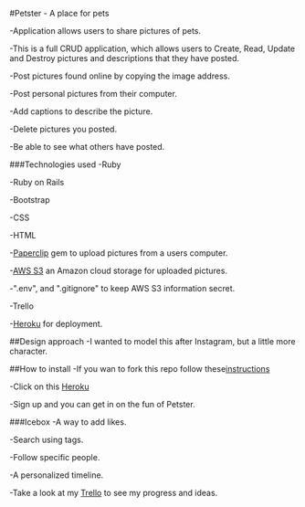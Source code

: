 #Petster - A place for pets

-Application allows users to share pictures of pets.

-This is a full CRUD application, which allows users to Create, Read, Update and Destroy pictures and descriptions that they have posted.

-Post pictures found online by copying the image address.

-Post personal pictures from their computer.

-Add captions to describe the picture.

-Delete pictures you posted.

-Be able to see what others have posted.

###Technologies used
-Ruby

-Ruby on Rails

-Bootstrap

-CSS

-HTML

-<a href="https://github.com/thoughtbot/paperclip">Paperclip</a> gem to upload pictures from a users computer.

-<a href="https://aws.amazon.com/s3/?sc_channel=PS&sc_campaign=acquisition_US&sc_publisher=google&sc_medium=s3_b&sc_content=s3_e_test&sc_detail=aws%20s3&sc_category=s3&sc_segment=85675220562&sc_matchtype=e&sc_country=US&s_kwcid=AL!4422!3!85675220562!e!!g!!aws%20s3&ef_id=Vl4XkgAABcyWprlF:20160226014851:s">AWS S3</a> an Amazon cloud storage for uploaded pictures.

-".env", and ".gitignore" to keep AWS S3 information secret.

-Trello

-<a href="https://www.heroku.com/">Heroku</a> for deployment.


##Design approach
-I wanted to model this after Instagram, but a little more character.

##How to install
-If you wan to fork this repo follow these<a href="https://help.github.com/articles/fork-a-repo/">instructions</a>

-Click on this <a href="https://stark-ridge-55555.herokuapp.com/about">Heroku</a>

-Sign up and you can get in on the fun of Petster.

###Icebox
-A way to add likes.

-Search using tags.

-Follow specific people.

-A personalized timeline.

-Take a look at my 
<a href ="https://trello.com/b/gyhMlRtg/project2-petster-app">Trello</a> to see my progress and ideas.
